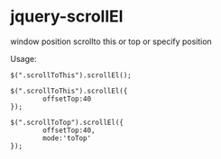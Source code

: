 jquery-scrollEl
===============

window position scrollto this or top or specify position

  Usage:
  
    $(".scrollToThis").scrollEl();
 
    $(".scrollToThis").scrollEl({
 			offsetTop:40
    });

    $(".scrollToTop").scrollEl({
 			offsetTop:40,
 			mode:'toTop'
    });
